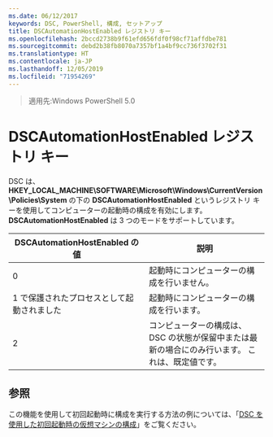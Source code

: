 ```yaml
---
ms.date: 06/12/2017
keywords: DSC, PowerShell, 構成, セットアップ
title: DSCAutomationHostEnabled レジストリ キー
ms.openlocfilehash: 2bccd2738b9f61efd656fdf0f98cf71affdbe781
ms.sourcegitcommit: debd2b38fb8070a7357bf1a4bf9cc736f3702f31
ms.translationtype: HT
ms.contentlocale: ja-JP
ms.lasthandoff: 12/05/2019
ms.locfileid: "71954269"
---
```

>適用先:Windows PowerShell 5.0

# <a name="dscautomationhostenabled-registry-key"></a>DSCAutomationHostEnabled レジストリ キー

DSC は、**HKEY_LOCAL_MACHINE\SOFTWARE\Microsoft\Windows\CurrentVersion\Policies\System** の下の **DSCAutomationHostEnabled** というレジストリ キーを使用してコンピューターの起動時の構成を有効にします。
**DSCAutomationHostEnabled** は 3 つのモードをサポートしています。

|  DSCAutomationHostEnabled の値  |  説明   |
|---|---|
0 | 起動時にコンピューターの構成を行いません。 |
1 で保護されたプロセスとして起動されました | 起動時にコンピューターの構成を行います。 |
2 | コンピューターの構成は、DSC の状態が保留中または最新の場合にのみ行います。 これは、既定値です。 |

## <a name="see-also"></a>参照

この機能を使用して初回起動時に構成を実行する方法の例については、「[DSC を使用した初回起動時の仮想マシンの構成](bootstrapDsc.md)」をご覧ください。
